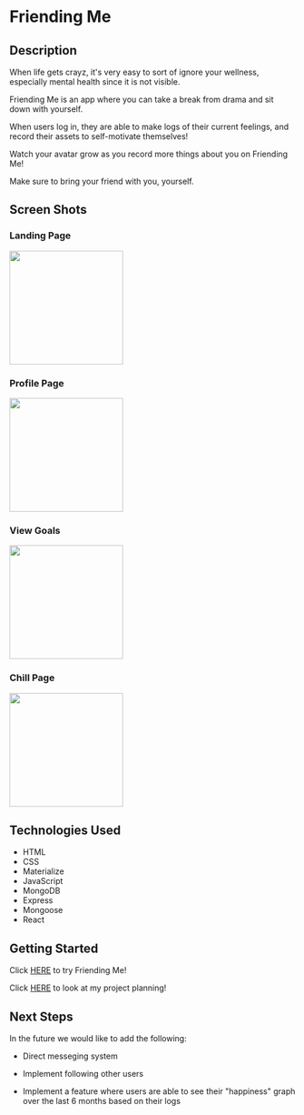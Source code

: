 # Friending Me

## Description
When life gets crayz, it's very easy to sort of ignore your wellness, especially mental health since it is not visible. 

Friending Me is an app where you can take a break from drama and sit down with yourself. 

When users log in, they are able to make logs of their current feelings, and record their assets to self-motivate themselves! 

Watch your avatar grow as you record more things about you on Friending Me!

Make sure to bring your friend with you, yourself.

## Screen Shots

### Landing Page 
<img src="https://i.imgur.com/5i8oeRE.png" height=200px>

### Profile Page
<img src="https://i.imgur.com/nkQGvnt.png" height=200px>

### View Goals
<img src="https://i.imgur.com/dWPqtkp.png" height=200px>

### Chill Page
<img src="https://i.imgur.com/C5IZ7Ek.png" height=200px>

## Technologies Used
* HTML
* CSS
* Materialize
* JavaScript
* MongoDB
* Express
* Mongoose
* React

## Getting Started
Click 
<a href="https://timely-msj.herokuapp.com/">HERE</a>
to try Friending Me!

Click 
<a href="https://trello.com/b/xM5nnrqZ/project-4">HERE</a> 
to look at my project planning! 

## Next Steps
In the future we would like to add the following:

* Direct messeging system

* Implement following other users

* Implement a feature where users are able to see their "happiness" graph over the last 6 months based on their logs

